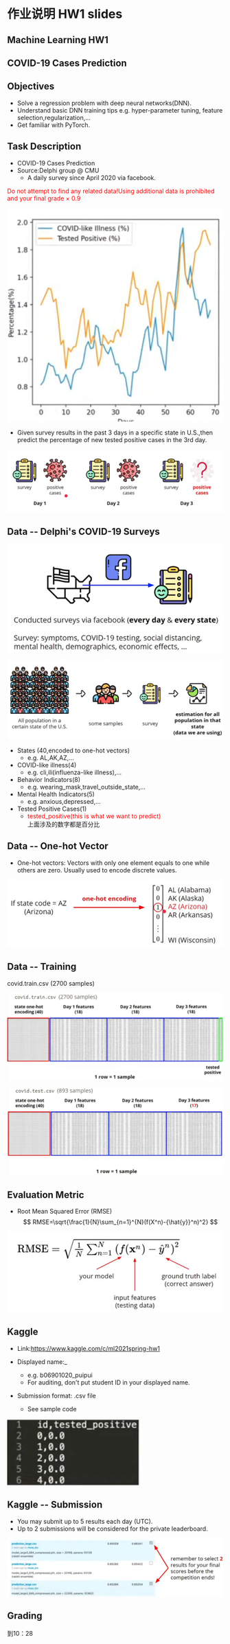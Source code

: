 # 作业说明 HW1 slides  
## Machine Learning HW1
## COVID-19 Cases Prediction  

## Objectives  
* Solve a regression problem with deep neural networks(DNN).
* Understand basic DNN training tips
e.g. hyper-parameter tuning, feature selection,regularization,...
* Get familiar with PyTorch.  

## Task Description  
* COVID-19 Cases Prediction
* Source:Delphi group @ CMU
    * A daily survey since April 2020 via facebook.

<font color="red">Do not attempt to find any related data!Using additional data is prohibited and your final grade $\times$ 0.9</font>

![image-20220201192335608](https://raw.githubusercontent.com/lunnche/picgo-image/main/image-20220201192335608.png)

* Given survey results in the past 3 days in a specific state in U.S.,then predict the percentage of new tested positive cases in the 3rd day.  

![image-20220201192615867](https://raw.githubusercontent.com/lunnche/picgo-image/main/image-20220201192615867.png)

## Data -- Delphi's COVID-19 Surveys  

![image-20220201193053868](https://raw.githubusercontent.com/lunnche/picgo-image/main/image-20220201193053868.png)

![image-20220201193159288](https://raw.githubusercontent.com/lunnche/picgo-image/main/image-20220201193159288.png)

* States (40,encoded to one-hot vectors)
    * e.g. AL,AK,AZ,...
* COVID-like illness(4)
    * e.g. cli,ili(influenza-like illness),...
* Behavior Indicators(8)
    * e.g. wearing_mask,travel_outside_state,...
* Mental Health Indicators(5)
    * e.g. anxious,depressed,...
* Tested Positive Cases(1)
    * <font color="red">tested_positive(this is what we want to predict)</font>  
    上面涉及的数字都是百分比  

## Data -- One-hot Vector  
* One-hot vectors:
Vectors with only one element equals to one while others are zero.
Usually used to encode discrete values.  

![image-20220201195010005](https://raw.githubusercontent.com/lunnche/picgo-image/main/image-20220201195010005.png)

## Data -- Training  

covid.train.csv (2700 samples)  

![image-20220201195231969](https://raw.githubusercontent.com/lunnche/picgo-image/main/image-20220201195231969.png)

![image-20220201195330004](https://raw.githubusercontent.com/lunnche/picgo-image/main/image-20220201195330004.png)

## Evaluation Metric  
* Root Mean Squared Error (RMSE)
$$
RMSE=\sqrt{\frac{1}{N}\sum_{n=1}^{N}(f(X^n)-{\hat{y}}^n)^2}
$$

![image-20220201200112769](https://raw.githubusercontent.com/lunnche/picgo-image/main/image-20220201200112769.png)

## Kaggle  
* Link:https://www.kaggle.com/c/ml2021spring-hw1  

* Displayed name:<student ID>_<anything>
    * e.g. b06901020_puipui
    * For auditing, don't put student ID in your displayed name.  

* Submission format: .csv file  
    * See sample code  

![image-20220201200517940](https://raw.githubusercontent.com/lunnche/picgo-image/main/image-20220201200517940.png)

## Kaggle -- Submission  
* You may submit up to 5 results each day (UTC).
* Up to 2 submissions will be considered for the private leaderboard.  

![image-20220201200758945](https://raw.githubusercontent.com/lunnche/picgo-image/main/image-20220201200758945.png)

## Grading 
到10：28
